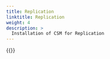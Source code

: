 ```yaml
---
title: Replication
linktitle: Replication
weight: 4
description: >
  Installation of CSM for Replication
---
```


{{<include file="content/v2/getting-started/installation/operator/modules/replication.md" hideClasses="default" >}}
